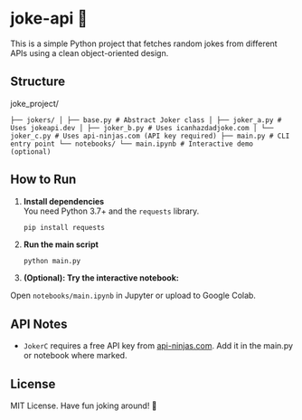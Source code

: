 # joke-api 🤡
This is a simple Python project that fetches random jokes from different APIs using a clean object-oriented design.

## Structure
joke_project/

`
├── jokers/
│ ├── base.py # Abstract Joker class
│ ├── joker_a.py # Uses jokeapi.dev
│ ├── joker_b.py # Uses icanhazdadjoke.com
│ └── joker_c.py # Uses api-ninjas.com (API key required)
├── main.py # CLI entry point
└── notebooks/
└── main.ipynb # Interactive demo (optional)
`



## How to Run

1. **Install dependencies**  
   You need Python 3.7+ and the `requests` library.

   ```bash
   pip install requests

2. **Run the main script**

   ```python main.py```

3. **(Optional): Try the interactive notebook:**

Open ```notebooks/main.ipynb``` in Jupyter or upload to Google Colab.


## API Notes
- `JokerC` requires a free API key from [api-ninjas.com](https://api-ninjas.com/api/jokes).
Add it in the main.py or notebook where marked.


## License
MIT License. Have fun joking around! 🎉
